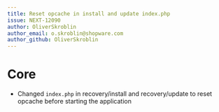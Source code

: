 ```yaml
---
title: Reset opcache in install and update index.php
issue: NEXT-12090
author: OliverSkroblin
author_email: o.skroblin@shopware.com 
author_github: OliverSkroblin
---
```

# Core
* Changed `index.php` in recovery/install and recovery/update to reset opcache before starting the application
